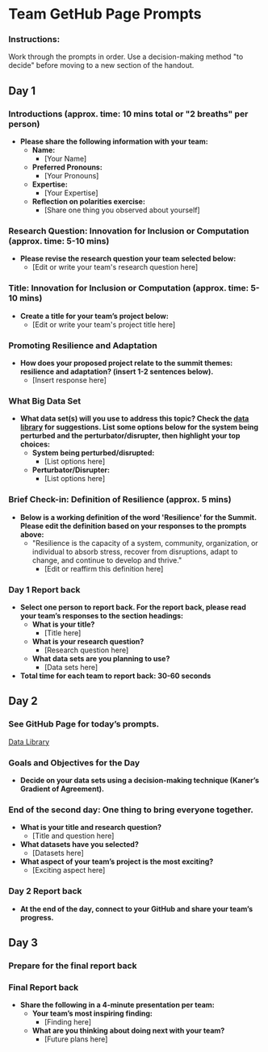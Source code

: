# Team GetHub Page Prompts
### Instructions:
Work through the prompts in order. Use a decision-making method "to decide" before moving to a new section of the handout.

## Day 1

### Introductions (approx. time: 10 mins total or "2 breaths" per person)
- **Please share the following information with your team:**
  - **Name:**
    - [Your Name]
  - **Preferred Pronouns:**
    - [Your Pronouns]
  - **Expertise:**
    - [Your Expertise]
  - **Reflection on polarities exercise:**
    - [Share one thing you observed about yourself]

### Research Question: Innovation for Inclusion or Computation (approx. time: 5-10 mins)
- **Please revise the research question your team selected below:**
  - [Edit or write your team's research question here]

### Title: Innovation for Inclusion or Computation (approx. time: 5-10 mins)
- **Create a title for your team’s project below:**
  - [Edit or write your team's project title here]

### Promoting Resilience and Adaptation
- **How does your proposed project relate to the summit themes: resilience and adaptation? (insert 1-2 sentences below).**
  - [Insert response here]

### What Big Data Set
- **What data set(s) will you use to address this topic? Check the [data library](https://cu-esiil.github.io/data-library/) for suggestions. List some options below for the system being perturbed and the perturbator/disrupter, then highlight your top choices:**
  - **System being perturbed/disrupted:**
    - [List options here]
  - **Perturbator/Disrupter:**
    - [List options here]

### Brief Check-in: Definition of Resilience (approx. 5 mins)
- **Below is a working definition of the word 'Resilience' for the Summit. Please edit the definition based on your responses to the prompts above:**
  - "Resilience is the capacity of a system, community, organization, or individual to absorb stress, recover from disruptions, adapt to change, and continue to develop and thrive."
    - [Edit or reaffirm this definition here]

### Day 1 Report back
- **Select one person to report back. For the report back, please read your team’s responses to the section headings:**
  - **What is your title?**
    - [Title here]
  - **What is your research question?**
    - [Research question here]
  - **What data sets are you planning to use?**
    - [Data sets here]
- **Total time for each team to report back: 30-60 seconds**

## Day 2
### See GitHub Page for today’s prompts.
[Data Library](https://cu-esiil.github.io/data-library/)

### Goals and Objectives for the Day
- **Decide on your data sets using a decision-making technique (Kaner’s Gradient of Agreement).**

### End of the second day: One thing to bring everyone together.
- **What is your title and research question?**
  - [Title and question here]
- **What datasets have you selected?**
  - [Datasets here]
- **What aspect of your team’s project is the most exciting?**
  - [Exciting aspect here]

### Day 2 Report back
- **At the end of the day, connect to your GitHub and share your team’s progress.**

## Day 3
### Prepare for the final report back

### Final Report back
- **Share the following in a 4-minute presentation per team:**
  - **Your team’s most inspiring finding:**
    - [Finding here]
  - **What are you thinking about doing next with your team?**
    - [Future plans here]
